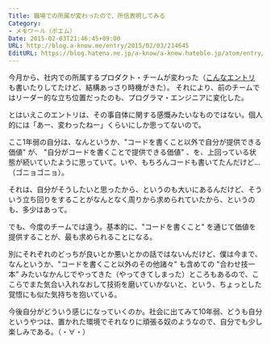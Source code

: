```yaml
---
Title: 職場での所属が変わったので、所信表明してみる
Category:
- メモワール（ポエム）
Date: 2015-02-03T21:46:45+09:00
URL: http://blog.a-know.me/entry/2015/02/03/214645
EditURL: https://blog.hatena.ne.jp/a-know/a-know.hateblo.jp/atom/entry/8454420450082306991
---
```


今月から、社内での所属するプロダクト・チームが変わった（[こんなエントリ](http://blog.a-know.me/entry/2014/11/15/011453) も書いたりしてたけど、結構あっさり時機がきた）。
それにより、前のチームではリーダー的な立ち位置だったのも、プログラマ・エンジニアに変化した。


とはいえこのエントリは、その事自体に関する感慨みたいなものではない。個人的には「あー、変わったねー」くらいにしか思ってないので。


ここ1年弱の自分は、なんというか、"コードを書くこと以外で自分が提供できる価値" が、 "自分がコードを書くことで提供できる価値" 、を、上回っている状態が続いていたように思っていて。いや、もちろんコードも書いてたんだけど...（ゴニョゴニョ）。


それは、自分がそうしたいと思ったから、というのも大いにあるんだけど、そういう立ち回りをすることがなんとなく周りから求められていたから、というのも、多少はあって。


でも、今度のチームでは違う。基本的に、"コードを書くこと" を通じて価値を提供することが、最も求められることになる。


別にそれぞれのどっちが良いとか悪いとかの話ではないんだけど、僕は今まで、なんというか、"コードを書くこと以外のその他諸々" も含めての "合わせ技一本" みたいなかんじでやってきた（やってきてしまった）ところもあるので、ここらでまた気合い入れなおして技術を磨いていかないと、という、ちょっとした覚悟にも似た気持ちを抱いている。


今後自分がどういう感じになっていくのか。社会に出てみて10年弱、どうも自分というやつは、置かれた環境でそれなりに頑張る奴のようなので、自分でも少し楽しみである。（・∀・）
